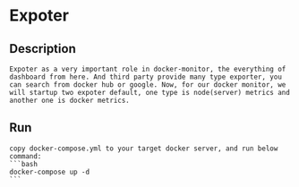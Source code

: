 # Expoter

## Description
    Expoter as a very important role in docker-monitor, the everything of dashboard from here. And third party provide many type exporter, you can search from docker hub or google. Now, for our docker monitor, we will startup two expoter default, one type is node(server) metrics and another one is docker metrics.

## Run
    copy docker-compose.yml to your target docker server, and run below command:
    ```bash
    docker-compose up -d
    ```